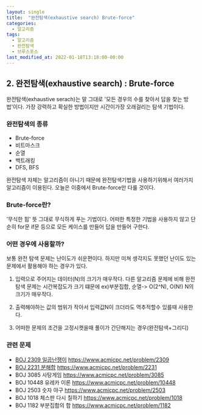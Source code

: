 ```yaml
---
layout: single
title:  "완전탐색(exhaustive search) Brute-force"
categories:
  - 알고리즘
tags:
  - 알고리즘
  - 완전탐색
  - 브루스포스
last_modified_at: 2022-01-18T13:18:00-00:00
---
```


## 2. 완전탐색(exhaustive search) : Brute-force

완전탐색(exhaustive serach)는 말 그대로 '모든 경우의 수를 찾아서 답을 찾는 방법'이다. 가장 강력하고 확실한 방법이지만 시간이가장 오래걸리는 탐색 기법이다.


### 완전탐색의 종류

- Brute-force
- 비트마스크
- 순열
- 백트래킹
- DFS, BFS

완전탐색 자체는 알고리즘이 아니기 때문에 완전탐색기법을 사용하기위해서 여러가지  알고리즘이 이용된다.
오늘은 이중에서 Brute-force만 다룰 것이다.

###  Brute-force란?

'무식한 힘' 뜻 그대로 무식하게 푸는 기법이다. 어떠한 특정한 기법을 사용하지 않고 단순히 for문 if문 등으로 모든 케이스를 만들어 답을 만들어 구한다.


### 어떤 경우에 사용할까?

보통 완전 탐색 문제는 난이도가 쉬운편이다. 하지만 미쳐 생각지도 못했던 난이도 있는 문제에서 활용해야 하는 경우가 있다.


1. 입력으로 주어지는 데이터(N)의 크기가 매우작다.
   다른 알고리즘 문제에 비해 완전 탐색 문제는 시간복잡도가 크기 떄문에 ex)부분집합, 순열-> O(2^N), O(N!)  N의 크기가 매우작다.
2. 출력해야하는 값의 범위가 작아서 입력값N이 크더라도 역추적할수 있를때 사용한다.
   
3. 어떠한 문제의 조건을 고정시켯을때 풀이가 간단해지는 경우(완전탐색+그리디)
   

### 관련 문제

- [BOJ 2309 일곱난쟁이](https://hong1995.github.io/BOJ2309/)
  <https://www.acmicpc.net/problem/2309>
- [BOJ 2231 분해합](https://hong1995.github.io/BOJ2231/)
  <https://www.acmicpc.net/problem/2231>
- BOJ 3085 사탕게임
  <https://www.acmicpc.net/problem/3085>
- BOJ 10448 유레카 이론
  <https://www.acmicpc.net/problem/10448>
- BOJ 2503 숫자 야구
  <https://www.acmicpc.net/problem/2503>
- BOJ 1018 체스판 다시 칠하기
  <https://www.acmicpc.net/problem/1018>
- BOJ 1182 부분집합의 합
  <https://www.acmicpc.net/problem/1182>
